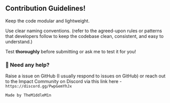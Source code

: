 ## Contribution Guidelines!

Keep the code modular and lightweight.

Use clear naming conventions. (refer to the agreed-upon rules or patterns that developers follow to keep the codebase clean, consistent, and easy to understand.)

Test **thoroughly** before submitting or ask me to test it for you!

### 💬 Need any help?

Raise a issue on GitHub (I usually respond to issues on GitHub) or reach out to the Impact Community on Discord via this link here - `https://discord.gg/PwpGemYhJx`

`Made by TheM1ddleM1n`
